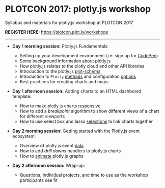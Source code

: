 # PLOTCON 2017: plotly.js workshop
Syllabus and materials for plotly.js workshop at PLOTCON 2017

**REGISTER HERE:** https://plotcon.plot.ly/workshops

***

- **Day 1 morning session:** Plotly.js Fundamentals: 
  + Setting up your development environment (i.e. sign up for [CodePen](http://codepen.io/))
  + Some background information about plotly.js 
  + How plotly.js relates to the plotly cloud and other API libraries
  + Introduction to the plotly.js [plot-schema](https://plot.ly/javascript/reference/)
  + Introduction to `Plotly` [methods](https://plot.ly/javascript/plotlyjs-function-reference/) and configuration [options](https://plot.ly/javascript/configuration-options/)
  + Best practices for creating charts and maps
  
- **Day 1 afternoon session:** Adding charts to an HTML dashboard template:
  + How to make plotly.js charts [responsive](https://plot.ly/javascript/responsive-fluid-layout/)
  + How to add a _breakpoint_ algorithm to show different views of a chart for different viewports
  + How to use select box and lasso [selections](https://plot.ly/javascript/lasso-selection/) to link charts together

- **Day 2 morning session:** Getting started with the Plotly.js event ecosystem:
  + Overview of plotly.js event [data](https://plot.ly/javascript/plotlyjs-events/#event-data)
  + How to add _drill downs_ handlers to plotly.js charts
  + How to [animate](https://plot.ly/javascript/animations/) plotly.js graphs
  
- **Day 2 afternoon session:** Wrap-up: 
  + Questions, individual projects, and time to use as the workshop participants see fit 
